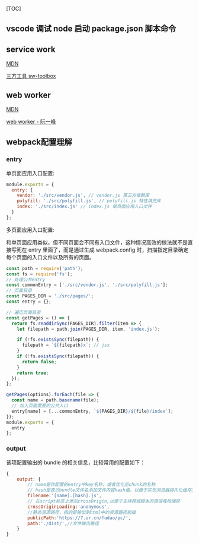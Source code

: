 [TOC]

## vscode 调试 node 启动 package.json 脚本命令





## service work

[MDN](https://developer.mozilla.org/zh-TW/search?q=serviceWorker)

[三方工具 sw-toolbox](https://github.com/GoogleChromeLabs/sw-toolbox)



## web worker

[MDN](https://github.com/GoogleChromeLabs/sw-toolbox)

[web worker - 阮一峰](http://www.ruanyifeng.com/blog/2018/07/web-worker.html)



## webpack配置理解

### entry

单页面应用入口配置:

```js
module.exports = {
  entry: {
    vendor: './src/vendor.js', // vendor.js 第三方依赖库
    polyfill: './src/polyfill.js', // polyfill.js 特性填充库
    index: './src/index.js' // index.js 单页面应用入口文件
  }
};
```

多页面应用入口配置: 

​	和单页面应用类似，但不同页面会不同有入口文件，这种情况高效的做法就不是直接写死在 entry 里面了，而是通过生成 webpack.config 时，扫描指定目录确定每个页面的入口文件以及所有的页面。

```js
const path = require('path');
const fs = require('fs');
// 处理公共entry
const commonEntry = ['./src/vendor.js', './src/polyfill.js'];
// 页面目录
const PAGES_DIR = './src/pages/';
const entry = {};

// 遍历页面目录
const getPages = () => {
  return fs.readdirSync(PAGES_DIR).filter(item => {
    let filepath = path.join(PAGES_DIR, item, 'index.js');

    if (!fs.existsSync(filepath)) {
      filepath = `${filepath}x`; // jsx
    }
    if (!fs.existsSync(filepath)) {
      return false;
    }
    return true;
  });
};

getPages(options).forEach(file => {
  const name = path.basename(file);
  // 加入页面需要的公共入口
  entry[name] = [...commonEntry, `${PAGES_DIR}/${file}/index`];
});
module.exports = {
  entry
};
```

### output

该项配置输出的 bundle 的相关信息，比较常用的配置如下：

```js
{
    output: {
        // name是你配置的entry中key名称，或者优化后chunk的名称
        // hash是表示bundle文件名添加文件内容hash值，以便于实现浏览器持久化缓存支持
        filename:'[name].[hash].js',
        // 在script标签上添加crossOrigin,以便于支持跨域脚本的错误堆栈捕获
        crossOriginLoading:'anonymous',
		//静态资源路径，指的是输出到html中的资源路径前缀
        publicPath:'https://7.ur.cn/fudao/pc/',
    	path:'./dist/',//文件输出路径
    }
}
```

